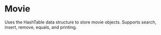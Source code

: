 # Movie
 Uses the HashTable data structure to store movie objects. Supports search, insert, remove, equals, and printing.
